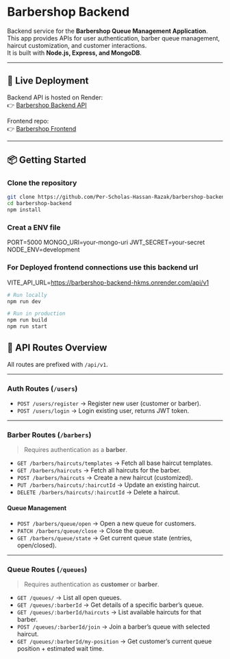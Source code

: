 # Barbershop Backend

Backend service for the **Barbershop Queue Management Application**.  
This app provides APIs for user authentication, barber queue management, haircut customization, and customer interactions.  
It is built with **Node.js, Express, and MongoDB**.

---

## 🚀 Live Deployment

Backend API is hosted on Render:  
👉 [Barbershop Backend API](https://barbershop-backend-hkms.onrender.com/api/v1)

Frontend repo:  
👉 [Barbershop Frontend](https://github.com/Per-Scholas-Hassan-Razak/barbershop-frontend)

---

## 📦 Getting Started

### Clone the repository

```bash
git clone https://github.com/Per-Scholas-Hassan-Razak/barbershop-backend.git
cd barbershop-backend
npm install
```
### Creat a ENV file
PORT=5000
MONGO_URI=your-mongo-uri
JWT_SECRET=your-secret
NODE_ENV=development

### For Deployed frontend connections use this backend url
VITE_API_URL=https://barbershop-backend-hkms.onrender.com/api/v1


```bash 
# Run locally
npm run dev

# Run in production 
npm run build 
npm run start
```

## 🔑 API Routes Overview

All routes are prefixed with `/api/v1`.

---

### **Auth Routes** (`/users`)

- `POST /users/register` → Register new user (customer or barber).  
- `POST /users/login` → Login existing user, returns JWT token.  

---

### **Barber Routes** (`/barbers`)

> Requires authentication as a **barber**.

- `GET /barbers/haircuts/templates` → Fetch all base haircut templates.  
- `GET /barbers/haircuts` → Fetch all haircuts for the barber.  
- `POST /barbers/haircuts` → Create a new haircut (customized).  
- `PUT /barbers/haircuts/:haircutId` → Update an existing haircut.  
- `DELETE /barbers/haircuts/:haircutId` → Delete a haircut.  

#### Queue Management
- `POST /barbers/queue/open` → Open a new queue for customers.  
- `PATCH /barbers/queue/close` → Close the queue.  
- `GET /barbers/queue/state` → Get current queue state (entries, open/closed).  

---

### **Queue Routes** (`/queues`)

> Requires authentication as **customer** or **barber**.

- `GET /queues/` → List all open queues.  
- `GET /queues/:barberId` → Get details of a specific barber’s queue.  
- `GET /queues/:barberId/haircuts` → List available haircuts for that barber.  
- `POST /queues/:barberId/join` → Join a barber’s queue with selected haircut.  
- `GET /queues/:barberId/my-position` → Get customer’s current queue position + estimated wait time.  



